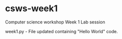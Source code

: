 # csws-week1
Computer science workshop Week 1 Lab session

week1.py - File updated containing "Hello World" code.